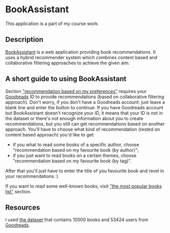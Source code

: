 # BookAssistant
This application is a part of my course work.

## Description
[BookAssistant](https://thebookassistant.herokuapp.com/) is a web application providing book recommendations. It uses a hybrid recommender system which combines content based and collaborative filtering approaches to achieve the given aim.

## A short guide to using BookAssistant
Section ["recommendation based on my preferences"](https://thebookassistant.herokuapp.com/collaborative_filtering) requires your [Goodreads](https://www.goodreads.com/) ID to provide recommendations (based on collaborative filtering approach). Don't worry, if you don't have a Goodreads account: just leave a blank line and enter the button to continue. If you have Goodreads account but BookAssistant doesn't recognize your ID, it means that your ID is not in the dataset or there's not enough information about you to create recommendations, but you still can get recommendations based on another approach. You'll have to choose what kind of recommendation (rested on content based approach) you'd like to get: 
* if you what to read some books of a specific author, choose "recommendation based on my favourite book (by author)"; 
* if you just want to read books on a certain themes, choose "recommendation based on my favourite book (by tag)".  

After that you'll just have to enter the title of you favourite book and revel in your recommendations :)

If you want to read some well-known books, visit ["the most popular books list"](https://thebookassistant.herokuapp.com/popular_books) section.

## Resources
I used [the dataset](https://www.kaggle.com/zygmunt/goodbooks-10k) that contains 10000 books and 53424 users from [Goodreads](https://www.goodreads.com/).
